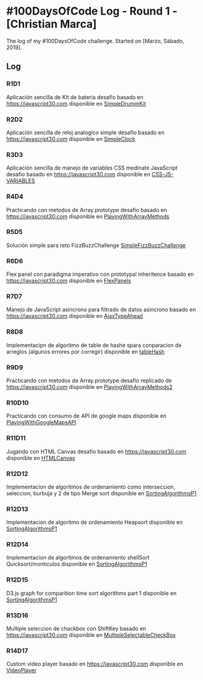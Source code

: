 # #100DaysOfCode Log - Round 1 - [Christian Marca]

The log of my #100DaysOfCode challenge. Started on [Marzo, Sábado, 2019].

## Log

### R1D1 
Aplicación sencilla de Kit de bateria desafio basado en https://javascript30.com disponible en [SimpleDrummKit](https://github.com/ChristianMarca/-100DaysOfCode/tree/master/SimpleDrummKit)

### R2D2
Aplicación sencilla de reloj analogico simple desafio basado en https://javascript30.com disponible en [SimpleClock](https://github.com/ChristianMarca/-100DaysOfCode/tree/master/JSClock)

### R3D3
Aplicación sencilla de manejo de variables CSS medinate JavaScript desafio basado en https://javascript30.com disponible en [CSS-JS-VARIABLES](https://github.com/ChristianMarca/-100DaysOfCode/tree/master/CSS-JS-VARIABLES)

### R4D4
Practicando con metodos de Array.prototype desafio basado en https://javascript30.com disponible en [PlayingWithArrayMethods](https://github.com/ChristianMarca/-100DaysOfCode/tree/master/PlayingWithArrayMethods)

### R5D5
Solución simple para reto FizzBuzzChallenge [SimpleFizzBuzzChallenge](https://github.com/ChristianMarca/-100DaysOfCode/tree/master/FizzBuzzChallenge)

### R6D6
Flex panel con paradigma imperativo con prototypal inheritence basado en https://javascript30.com disponible en [FlexPanels](https://github.com/ChristianMarca/-100DaysOfCode/tree/master/FlexPlanels)

### R7D7
Manejo de JavaScript asincrono para filtrado de datos asincrono basado en https://javascript30.com disponible en [AjaxTypeAhead](https://github.com/ChristianMarca/-100DaysOfCode/tree/master/AjaxTypeAhead)


### R8D8
Implementacipn de algoritmo de table de hashe spara conparacion de arreglos (algunos errores por corregir) disponible en [tableHash](https://github.com/ChristianMarca/-100DaysOfCode/tree/master/hashTable)

### R9D9
Practicando con metodos de Array.prototype desafio replicado de https://javascript30.com disponible en [PlayingWithArrayMethods2](https://github.com/ChristianMarca/-100DaysOfCode/tree/master/PlayingWithArray2)

### R10D10
Practicando con consumo de API de google maps disponible en [PlayingWithGoogleMapsAPI](https://github.com/ChristianMarca/-100DaysOfCode/tree/master/PlayingWithGoogleMapsAPI)

### R11D11
Jugando con HTML Canvas desafio basado en https://javascript30.com disponible en [HTMLCanvas](https://github.com/ChristianMarca/-100DaysOfCode/tree/master/HTMLCanvas)

### R12D12
Implementacion de algoritmos de ordenamiento como interseccion, seleccion, burbuja y 2 de tipo Merge sort disponible en [SortingAlgorithmsP1](https://github.com/ChristianMarca/-100DaysOfCode/tree/master/SortingAlgorithms)

### R12D13
Implementacion de algoritmo de ordenamiento Heapsort disponible en [SortingAlgorithmsP1](https://github.com/ChristianMarca/-100DaysOfCode/tree/master/SortingAlgorithms)

### R12D14
Implementacion de algoritmos de ordenamiento shellSort Quicksort/monticulos disponible en [SortingAlgorithmsP1](https://github.com/ChristianMarca/-100DaysOfCode/tree/master/SortingAlgorithms)

### R12D15
D3.js graph for comparition time sort algorithms part 1 disponible en [SortingAlgorithmsP1](https://github.com/ChristianMarca/-100DaysOfCode/tree/master/SortingAlgorithms)

### R13D16
Multiple seleccion de chackbox con ShiftKey basado en https://javascript30.com disponible en [MultipleSelectableCheckBox](https://github.com/ChristianMarca/-100DaysOfCode/tree/master/MultipleSelectableCheckBox)

### R14D17
Custom video player basado en https://javascript30.com disponible en [VideoPlayer](https://github.com/ChristianMarca/-100DaysOfCode/tree/master/VideoPlayer)
